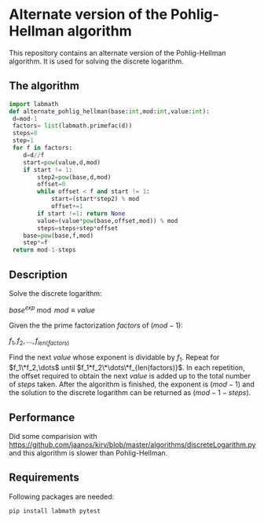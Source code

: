 # Alternate version of the Pohlig-Hellman algorithm

This repository contains an alternate version of the Pohlig-Hellman algorithm. It is used for solving the discrete logarithm.

## The algorithm
```python
import labmath
def alternate_pohlig_hellman(base:int,mod:int,value:int):
 d=mod-1
 factors= list(labmath.primefac(d))
 steps=0
 step=1
 for f in factors:    
    d=d//f
    start=pow(value,d,mod)    
    if start != 1:
        step2=pow(base,d,mod)         
        offset=0
        while offset < f and start != 1:
            start=(start*step2) % mod            
            offset+=1
        if start !=1: return None 
        value=(value*pow(base,offset,mod)) % mod
        steps=steps+step*offset 
    base=pow(base,f,mod)   
    step*=f
 return mod-1-steps
```

## Description
Solve the discrete logarithm:

$base^{exp} \bmod mod \equiv value$

Given the the prime factorization $factors$ of $(mod-1)$:

$f_1,f_2,\dots,f_{len(factors)}$

Find the next $value$ whose exponent is dividable by $f_1$. Repeat for $f_1\*f_2,\dots$ until $f_1*f_2\*\dots\*f_{len(factors)}$. In each repetition, the offset required to obtain the next $value$ is added up to the total number of $steps$ taken. After the algorithm is finished, the exponent is $(mod-1)$ and the solution to the discrete logarithm can be returned as $(mod-1-steps)$.  

## Performance
Did some comparision with https://github.com/jaanos/kirv/blob/master/algorithms/discreteLogarithm.py and this algorithm is slower than Pohlig-Hellman.


## Requirements
Following packages are needed:
```
pip install labmath pytest
```
